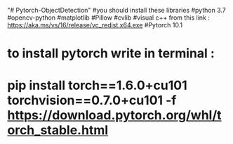 "# Pytorch-ObjectDetection" 
#you should install these libraries
#python 3.7
#opencv-python
#matplotlib
#Pillow
#cvlib
#visual c++ from this link :  https://aka.ms/vs/16/release/vc_redist.x64.exe
#Pytorch 10.1
# to install pytorch write in terminal :
# pip install torch==1.6.0+cu101 torchvision==0.7.0+cu101 -f https://download.pytorch.org/whl/torch_stable.html

